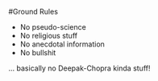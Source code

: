 #Ground Rules

* No pseudo-science
* No religious stuff
* No anecdotal information
* No bullshit

 ... basically no Deepak-Chopra kinda stuff!
